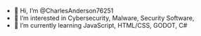 - 👋 Hi, I’m @CharlesAnderson76251
- 👀 I’m interested in Cybersecurity, Malware, Security Software, 
- 🌱 I’m currently learning JavaScript, HTML/CSS, GODOT, C#
